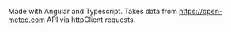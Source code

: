 Made with Angular and Typescript. Takes data from https://open-meteo.com API via httpClient requests.
